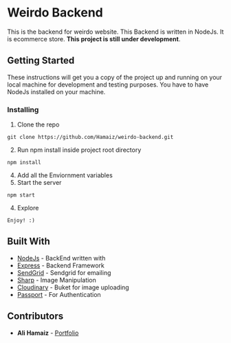 # Weirdo Backend

This is the backend for weirdo website. This Backend is written in NodeJs. It is ecommerce store. **This project is still under development**.

## Getting Started

These instructions will get you a copy of the project up and running on your local machine for development and testing purposes. You have to have NodeJs installed on your machine.

### Installing

1. Clone the repo

```
git clone https://github.com/Hamaiz/weirdo-backend.git
```

2. Run npm install inside project root directory

```
npm install
```

4. Add all the Enviornment variables
5. Start the server

```
npm start
```

4. Explore

```
Enjoy! :)
```

## Built With

- [NodeJs](https://nodejs.org/en/) - BackEnd written with
- [Express](https://expressjs.com/) - Backend Framework
- [SendGrid](https://sendgrid.com/) - Sendgrid for emailing
- [Sharp](https://sharp.pixelplumbing.com/) - Image Manipulation
- [Cloudinary](https://cloudinary.com/) - Buket for image uploading
- [Passport](http://www.passportjs.org/) - For Authentication

## Contributors

- **Ali Hamaiz** - [Portfolio](https://thanksdear.herokuapp.com/)
